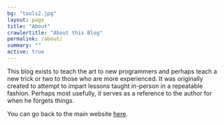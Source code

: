 ```yaml
---
bg: "tools2.jpg"
layout: page
title: "About"
crawlertitle: "About this Blog"
permalink: /about/
summary: ""
active: true
---
```


This blog exists to teach the art to new programmers and perhaps teach a new trick or two to those who are more experienced. It was originally created to attempt to impart lessons taught in-person in a repeatable fashion. Perhaps most usefully, it serves as a reference to the author for when he forgets things.

You can go back to the main website [here](https://eddie-summers.com).
